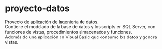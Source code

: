 # proyecto-datos
Proyecto de aplicación de Ingeniería de datos.<br>
Contiene el modelado de la base de datos y los scripts en SQL Server, con funciones de vistas, procedimientos almacenados y funciones.<br>
Además de una aplicación en Visual Basic que consume los datos y genera vistas.

